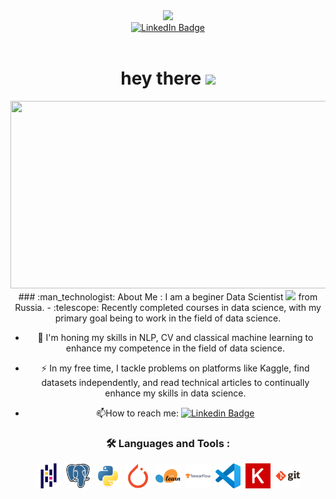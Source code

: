 <div id="header" align="center">
  <img src="https://media.giphy.com/media/v1.Y2lkPTc5MGI3NjExeXpjajlybjhnOXl0MzNkemp5Z2pvOGJxdmQyNHM4enk5MHJoa3NjNyZlcD12MV9pbnRlcm5hbF9naWZfYnlfaWQmY3Q9cw/PXuwQk2UVnZ3y9U0p8/giphy.gif" width="200"/>
</div>
<div id="badges" align="center">
  <a href="https://www.linkedin.com/in/михаил-чирков-7527b9307">
    <img src="https://img.shields.io/badge/LinkedIn-blue?style=for-the-badge&logo=linkedin&logoColor=white" alt="LinkedIn Badge"/>
  </a>
</div>
<div id="badges" align="center">
  <img src="https://komarev.com/ghpvc/?username=Orthanc92&style=flat-square&color=blue" alt=""/>
  <h1>
  hey there
  <img src="https://media.giphy.com/media/hvRJCLFzcasrR4ia7z/giphy.gif" width="30px"/>
</h1>
<div align="center">
  <img src="https://media.giphy.com/media/dWesBcTLavkZuG35MI/giphy.gif" width="600" height="300"/>
</div>
### :man_technologist: About Me :
I am a beginer Data Scientist <img src="https://media.giphy.com/media/WUlplcMpOCEmTGBtBW/giphy.gif" width="30"> from Russia.
- :telescope: Recently completed courses in data science, with my primary goal being to work in the field of data science.

- :seedling: I'm honing my skills in NLP, CV and classical machine learning to enhance my competence in the field of data science.

- :zap: In my free time, I tackle problems on platforms like Kaggle, find datasets independently, and read technical articles to continually enhance my skills in data science.

- :mailbox:How to reach me: [![Linkedin Badge](https://img.shields.io/badge/-Chirkov-blue?style=flat&logo=Linkedin&logoColor=white)](https://www.linkedin.com/in/михаил-чирков-7527b9307)
### :hammer_and_wrench: Languages and Tools :
<div>
  <img src="https://github.com/devicons/devicon/blob/6910f0503efdd315c8f9b858234310c06e04d9c0/icons/pandas/pandas-original.svg" title="Pandas" alt="Pandas" width="40" height="40"/>&nbsp;
  <img src="https://github.com/devicons/devicon/blob/6910f0503efdd315c8f9b858234310c06e04d9c0/icons/postgresql/postgresql-original.svg" title="Postgresql" alt="Postgresql" width="40" height="40"/>&nbsp;
  <img src="https://github.com/devicons/devicon/blob/6910f0503efdd315c8f9b858234310c06e04d9c0/icons/python/python-original.svg" title="Python" alt="Python" width="40" height="40"/>&nbsp;
  <img src="https://github.com/devicons/devicon/blob/6910f0503efdd315c8f9b858234310c06e04d9c0/icons/pytorch/pytorch-original.svg" title="Pytorch" alt="Pytorch" width="40" height="40"/>&nbsp;
  <img src="https://github.com/devicons/devicon/blob/6910f0503efdd315c8f9b858234310c06e04d9c0/icons/scikitlearn/scikitlearn-original.svg" title="Flutter" alt="Flutter" width="40" height="40"/>&nbsp;
   <img src="https://github.com/devicons/devicon/blob/6910f0503efdd315c8f9b858234310c06e04d9c0/icons/tensorflow/tensorflow-original-wordmark.svg"  title="TensorFlow" alt="TensorFlow" width="40" height="40"/>&nbsp;
  <img src="https://github.com/devicons/devicon/blob/6910f0503efdd315c8f9b858234310c06e04d9c0/icons/vscode/vscode-original.svg" title="VScode" alt="VScode" width="40" height="40"/>&nbsp;
  <img src="https://github.com/devicons/devicon/blob/6910f0503efdd315c8f9b858234310c06e04d9c0/icons/keras/keras-original.svg" title="Keras" alt="Keras" width="40" height="40"/>&nbsp;
  <img src="https://github.com/devicons/devicon/blob/master/icons/git/git-original-wordmark.svg" title="Git" **alt="Git" width="40" height="40"/>
</div>

